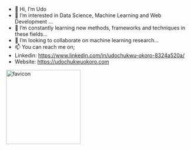 - 👋 Hi, I’m Udo
- 👀 I’m interested in Data Science, Machine Learning and Web Development ...
- 🌱 I’m constantly learning new methods, frameworks and techniques in these fields...
- 💞️ I’m looking to collaborate on machine learning research...
- 📫 You can reach me on; 
- Linkedin: https://www.linkedin.com/in/udochukwu-okoro-8324a520a/
- Website: https://udochukwuokoro.com

<img width="202" alt="favicon" src="https://user-images.githubusercontent.com/96737141/182760426-ca6e87b4-27f6-4f30-adda-1f5215b901a4.png">

<!---
udochukwu-okoro/udochukwu-okoro is a ✨ special ✨ repository because its `README.md` (this file) appears on your GitHub profile.
You can click the Preview link to take a look at your changes.
--->
